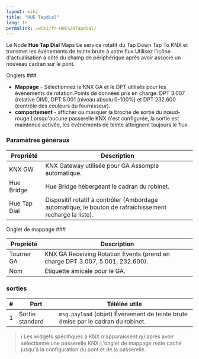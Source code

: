 ```yaml
---
layout: wiki
title: "HUE Tapdial"
lang: fr
permalink: /wiki/fr-HUE%20Tapdial/
---
```

Le Node **Hue Tap Dial** Maps Le service rotatif du Tap Down Tap To KNX et transmet les événements de teinte brute à votre flux.Utilisez l'icône d'actualisation à côté du champ de périphérique après avoir associé un nouveau cadran sur le pont.

Onglets ###

- **Mappage** - Sélectionnez le KNX GA et le DPT utilisés pour les événements de rotation.Points de données pris en charge: DPT 3.007 (relative DIM), DPT 5.001 (niveau absolu 0-100%) et DPT 232.600 (contrôle des couleurs du fournisseur).
- **comportement** - afficher ou masquer la broche de sortie du nœud-rouge.Lorsqu'aucune passerelle KNX n'est configurée, la sortie est maintenue activée, les événements de teinte atteignent toujours le flux.

### Paramètres généraux

| Propriété | Description |
|-|-|
|KNX GW |KNX Gateway utilisée pour GA Assomple automatique.|
|Hue Bridge |Hue Bridge hébergeant le cadran du robinet.|
|Hue Tap Dial |Dispositif rotatif à contrôler (Ambordage automatique; le bouton de rafraîchissement recharge la liste).|

Onglet de mappage ###

| Propriété | Description |
|-|-|
|Tourner GA |KNX GA Receiving Rotation Events (prend en charge DPT 3.007, 5.001, 232.600).|
|Nom |Étiquette amicale pour le GA.|

### sorties

| # | Port | Télélée utile |
|-|-| - |
| 1 | Sortie standard | `msg.payload` (objet) Événement de teinte brute émise par le cadran du robinet. |

> ℹ️ Les widgets spécifiques à KNX n'apparaissent qu'après avoir sélectionné une passerelle KNX;L'onglet de mappage reste caché jusqu'à la configuration du pont et de la passerelle.
